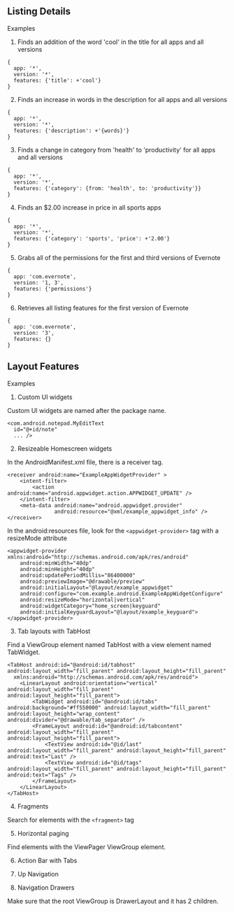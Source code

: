 ## Listing Details

Examples

1) Finds an addition of the word 'cool' in the title for all apps and all versions
```
{
  app: '*',
  version: '*',
  features: {'title': +'cool'}
}
```

2) Finds an increase in words in the description for all apps and all versions
```
{
  app: '*',
  version: '*',
  features: {'description': +'{words}'}
}
```

3) Finds a change in category from 'health' to 'productivity' for all apps and all versions

```
{
  app: '*',
  version: '*',
  features: {'category': {from: 'health', to: 'productivity'}}
}
```

4) Finds an $2.00 increase in price in all sports apps
```
{
  app: '*',
  version: '*',
  features: {'category': 'sports', 'price': +'2.00'}
}
```

5) Grabs all of the permissions for the first and third versions of Evernote
```
{
  app: 'com.evernote',
  version: '1, 3',
  features: {'permissions'}
}
```

6) Retrieves all listing features for the first version of Evernote
```
{
  app: 'com.evernote',
  version: '3',
  features: {}
}
```

## Layout Features

Examples

1) Custom UI widgets

Custom UI widgets are named after the package name.

```
<com.android.notepad.MyEditText
  id="@+id/note"
  ... />
```

2) Resizeable Homescreen widgets

In the AndroidManifest.xml file, there is a receiver tag.

```
<receiver android:name="ExampleAppWidgetProvider" >
    <intent-filter>
        <action android:name="android.appwidget.action.APPWIDGET_UPDATE" />
    </intent-filter>
    <meta-data android:name="android.appwidget.provider"
               android:resource="@xml/example_appwidget_info" />
</receiver>
```

In the android:resources file, look for the ```<appwidget-provider>``` tag with a resizeMode attribute

```
<appwidget-provider xmlns:android="http://schemas.android.com/apk/res/android"
    android:minWidth="40dp"
    android:minHeight="40dp"
    android:updatePeriodMillis="86400000"
    android:previewImage="@drawable/preview"
    android:initialLayout="@layout/example_appwidget"
    android:configure="com.example.android.ExampleAppWidgetConfigure" 
    android:resizeMode="horizontal|vertical"
    android:widgetCategory="home_screen|keyguard"
    android:initialKeyguardLayout="@layout/example_keyguard">
</appwidget-provider>
```

3) Tab layouts with TabHost

Find a ViewGroup element named TabHost with a view element named TabWidget.

```
<TabHost android:id="@android:id/tabhost" android:layout_width="fill_parent" android:layout_height="fill_parent"
  xmlns:android="http://schemas.android.com/apk/res/android">
    <LinearLayout android:orientation="vertical" android:layout_width="fill_parent" android:layout_height="fill_parent">
        <TabWidget android:id="@android:id/tabs" android:background="#ff550000" android:layout_width="fill_parent" android:layout_height="wrap_content" android:divider="@drawable/tab_separator" />
        <FrameLayout android:id="@android:id/tabcontent" android:layout_width="fill_parent" android:layout_height="fill_parent">
            <TextView android:id="@id/last" android:layout_width="fill_parent" android:layout_height="fill_parent" android:text="Last" />
            <TextView android:id="@id/tags" android:layout_width="fill_parent" android:layout_height="fill_parent" android:text="Tags" />
        </FrameLayout>
    </LinearLayout>
</TabHost>
```

4) Fragments

Search for elements with the ```<fragment>``` tag

5) Horizontal paging

Find elements with the ViewPager ViewGroup element.

6) Action Bar with Tabs

7) Up Navigation

8) Navigation Drawers

Make sure that the root ViewGroup is DrawerLayout and it has 2 children.
